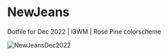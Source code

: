 # NewJeans
Dotfile for Dec 2022 | I3WM | Rosé Pine colorscheme

![NewJeansDec2022](https://user-images.githubusercontent.com/9318372/209477138-bf0fa513-2221-496f-b277-be6c02eaa47d.png)
